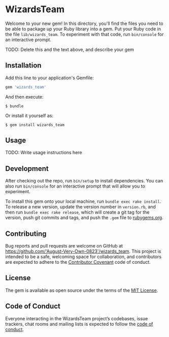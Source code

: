 # WizardsTeam

Welcome to your new gem! In this directory, you'll find the files you need to be able to package up your Ruby library into a gem. Put your Ruby code in the file `lib/wizards_team`. To experiment with that code, run `bin/console` for an interactive prompt.

TODO: Delete this and the text above, and describe your gem

## Installation

Add this line to your application's Gemfile:

```ruby
gem 'wizards_team'
```

And then execute:

    $ bundle

Or install it yourself as:

    $ gem install wizards_team

## Usage

TODO: Write usage instructions here

## Development

After checking out the repo, run `bin/setup` to install dependencies. You can also run `bin/console` for an interactive prompt that will allow you to experiment.

To install this gem onto your local machine, run `bundle exec rake install`. To release a new version, update the version number in `version.rb`, and then run `bundle exec rake release`, which will create a git tag for the version, push git commits and tags, and push the `.gem` file to [rubygems.org](https://rubygems.org).

## Contributing

Bug reports and pull requests are welcome on GitHub at https://github.com/'August-Very-Own-0823'/wizards_team. This project is intended to be a safe, welcoming space for collaboration, and contributors are expected to adhere to the [Contributor Covenant](http://contributor-covenant.org) code of conduct.

## License

The gem is available as open source under the terms of the [MIT License](https://opensource.org/licenses/MIT).

## Code of Conduct

Everyone interacting in the WizardsTeam project’s codebases, issue trackers, chat rooms and mailing lists is expected to follow the [code of conduct](https://github.com/'August-Very-Own-0823'/wizards_team/blob/master/CODE_OF_CONDUCT.md).
